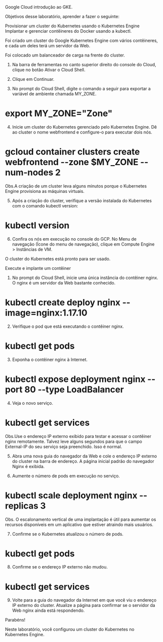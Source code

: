 Google Cloud introdução ao GKE.

Objetivos desse laboratório, aprender a fazer o seguinte:

Provisionar um cluster do Kubernetes usando o Kubernetes Engine
Implantar e gerenciar contêineres do Docker usando a kubectl.

Foi criado um cluster do Google Kubernetes Engine com vários contêineres, e cada um deles terá um servidor da Web.

Foi colocado um balanceador de carga na frente do cluster.

1. Na barra de ferramentas no canto superior direito do console do Cloud, clique no botão Ativar o Cloud Shell.

2. Clique em Continuar.

3. No prompt do Cloud Shell, digite o comando a seguir para exportar a variável de ambiente chamada MY_ZONE. 

# export MY_ZONE="Zone" 

4. Inicie um cluster do Kubernetes gerenciado pelo Kubernetes Engine. Dê ao cluster o nome webfrontend e configure-o para executar dois nós.

# gcloud container clusters create webfrontend --zone $MY_ZONE --num-nodes 2

Obs.A criação de um cluster leva alguns minutos porque o Kubernetes Engine provisiona as máquinas virtuais.

5. Após a criação do cluster, verifique a versão instalada do Kubernetes com o comando kubectl version:

# kubectl version

6. Confira os nós em execução no console do GCP. No Menu de navegação (Ícone do menu de navegação), clique em Compute Engine > Instâncias de VM.

O cluster do Kubernetes está pronto para ser usado.


 Execute e implante um contêiner

 1. No prompt do Cloud Shell, inicie uma única instância do contêiner nginx. O nginx é um servidor da Web bastante conhecido.

# kubectl create deploy nginx --image=nginx:1.17.10

 2. Verifique o pod que está executando o contêiner nginx.

# kubectl get pods

 3. Exponha o contêiner nginx à Internet.

# kubectl expose deployment nginx --port 80 --type LoadBalancer

 4. Veja o novo serviço.

# kubectl get services

Obs.Use o endereço IP externo exibido para testar e acessar o contêiner nginx remotamente.
Talvez leve alguns segundos para que o campo External-IP do seu serviço seja preenchido. Isso é normal. 

5. Abra uma nova guia do navegador da Web e cole o endereço IP externo do cluster na barra de endereço. A página inicial padrão do navegador Nginx é exibida.

6. Aumente o número de pods em execução no serviço.

# kubectl scale deployment nginx --replicas 3

Obs. O escalonamento vertical de uma implantação é útil para aumentar os recursos disponíveis em um aplicativo que estiver atraindo mais usuários.

7. Confirme se o Kubernetes atualizou o número de pods.

# kubectl get pods

8. Confirme se o endereço IP externo não mudou.

# kubectl get services

9. Volte para a guia do navegador da Internet em que você viu o endereço IP externo do cluster. Atualize a página para confirmar se o servidor da Web nginx ainda está respondendo.

Parabéns!

Neste laboratório, você configurou um cluster do Kubernetes no Kubernetes Engine.

